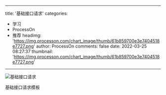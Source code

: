 
---
title: '基础接口请求'
categories: 
 - 学习
 - ProcessOn
 - 推荐
headimg: 'https://img.processon.com/chart_image/thumb/61b859700e3e7404518e7727.png'
author: ProcessOn
comments: false
date: 2022-03-25 08:27:37
thumbnail: 'https://img.processon.com/chart_image/thumb/61b859700e3e7404518e7727.png'
---

<div>   
<img class="thumb" alt="基础接口请求" src="https://img.processon.com/chart_image/thumb/61b859700e3e7404518e7727.png" referrerpolicy="no-referrer">
<p>基础接口请求模板</p>  
</div>
            